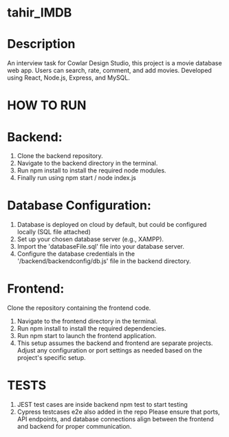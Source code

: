 # tahir_IMDB
# Description 
An interview task for Cowlar Design Studio, this project is a movie database web app. Users can search, rate, comment, and add movies. Developed using React, Node.js, Express, and MySQL.
# HOW TO RUN
# Backend:

1. Clone the backend repository.
2. Navigate to the backend directory in the terminal.
3. Run npm install to install the required node modules.
4. Finally run using npm start / node index.js
# Database Configuration:
1. Database is deployed on cloud by default, but could be configured locally (SQL file attached)
2. Set up your chosen database server (e.g., XAMPP).
3. Import the 'databaseFile.sql' file into your database server.
4. Configure the database credentials in the '/backend/backendconfig/db.js' file in the backend directory.

# Frontend:

Clone the repository containing the frontend code.
1. Navigate to the frontend directory in the terminal.
2. Run npm install to install the required dependencies.
3. Run npm start to launch the frontend application.
4. This setup assumes the backend and frontend are separate projects. Adjust any configuration or port settings as needed based on the project's specific setup.
# TESTS
1. JEST test cases are inside backend npm test to start testing
2. Cypress testcases e2e also added in the repo 
Please ensure that ports, API endpoints, and database connections align between the frontend and backend for proper communication.
